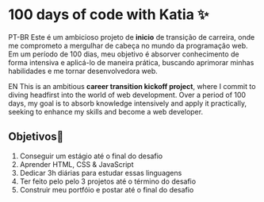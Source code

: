 # 100 days of code with Katia ✨
PT-BR
Este é um ambicioso projeto de **inicio** de transição de carreira, onde me comprometo a mergulhar de cabeça no mundo da programação web. Em um período de 100 dias, meu objetivo é absorver conhecimento de forma intensiva e aplicá-lo de maneira prática, buscando aprimorar minhas habilidades e me tornar desenvolvedora web. 

EN
This is an ambitious **career transition kickoff project**, where I commit to diving headfirst into the world of web development. Over a period of 100 days, my goal is to absorb knowledge intensively and apply it practically, seeking to enhance my skills and become a web developer.

## Objetivos🎯
1. Conseguir um estágio até o final do desafio
2. Aprender HTML, CSS & JavaScript
3. Dedicar 3h diárias para estudar essas linguagens
4. Ter feito pelo pelo 3 projetos até o término do desafio
5. Construir meu portfóio e postar até o final do desafio
